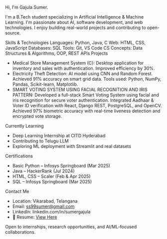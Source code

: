 Hi, I'm Gajula Sumer.

I'm a B.Tech student specializing in Artificial Intelligence & Machine Learning. I'm passionate about AI, software development, and web technologies. I enjoy building real-world projects and contributing to open-source.

Skills & Technologies
Languages: Python, Java, C
Web: HTML, CSS, JavaScript
Databases: SQL
Tools: Git, VS Code
CS Concepts: Data Structures & Algorithms, OOP, REST APIs
Projects

* Medical Store Management System (C): Desktop application for inventory and sales with authentication. Improved efficiency by 30%.
* Electricity Theft Detection: AI model using CNN and Random Forest. Achieved 91% accuracy on smart grid data. Tools used: Python, NumPy, Pandas, Scikit-learn, Matplotlib.
* SMART VOTING SYSTEM USING FACIAL RECOGNITION AND IRIS PATTERN: Developed a full-stack Smart Voting System using facial and iris recognition for secure voter authentication.
Integrated Aadhaar & Voter ID verification with React, Django REST, PostgreSQL, and OpenCV.
Achieved 97% biometric accuracy with real-time liveness detection and encrypted vote storage.

Currently Learning

* Deep Learning Internship at CITD Hyderabad
* Contributing to Telugu LLM
* Exploring ML deployment with Streamlit and real datasets

Certifications

* Basic Python – Infosys Springboard (Mar 2025)
* Java – HackerRank (Jul 2024)
* HTML, CSS – Scaler (Feb & Apr 2025)
* SQL – Infosys Springboard (Mar 2025)

Contact Me
* Location: Vikarabad, Telangana
* Email: [ss99sumer@gmail.com](mailto:ss99sumer@gmail.com)
* LinkedIn: linkedin.com/in/sumergajula
* 📄 Resume: [View Here](https://drive.google.com/file/d/1U0mJZLfgXOVC8hYTVk834ZWE8QZFzbbR/view?usp=sharing)


Open to internships, research opportunities, and AI/ML-focused collaborations.
